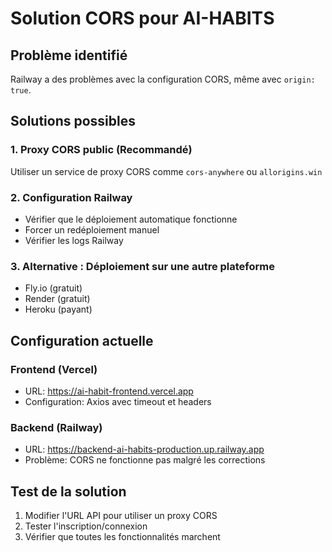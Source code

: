 # Solution CORS pour AI-HABITS

## Problème identifié
Railway a des problèmes avec la configuration CORS, même avec `origin: true`.

## Solutions possibles

### 1. Proxy CORS public (Recommandé)
Utiliser un service de proxy CORS comme `cors-anywhere` ou `allorigins.win`

### 2. Configuration Railway
- Vérifier que le déploiement automatique fonctionne
- Forcer un redéploiement manuel
- Vérifier les logs Railway

### 3. Alternative : Déploiement sur une autre plateforme
- Fly.io (gratuit)
- Render (gratuit)
- Heroku (payant)

## Configuration actuelle

### Frontend (Vercel)
- URL: https://ai-habit-frontend.vercel.app
- Configuration: Axios avec timeout et headers

### Backend (Railway)
- URL: https://backend-ai-habits-production.up.railway.app
- Problème: CORS ne fonctionne pas malgré les corrections

## Test de la solution
1. Modifier l'URL API pour utiliser un proxy CORS
2. Tester l'inscription/connexion
3. Vérifier que toutes les fonctionnalités marchent
